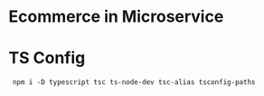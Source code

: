 # Ecommerce in Microservice



# TS Config
     npm i -D typescript tsc ts-node-dev tsc-alias tsconfig-paths
